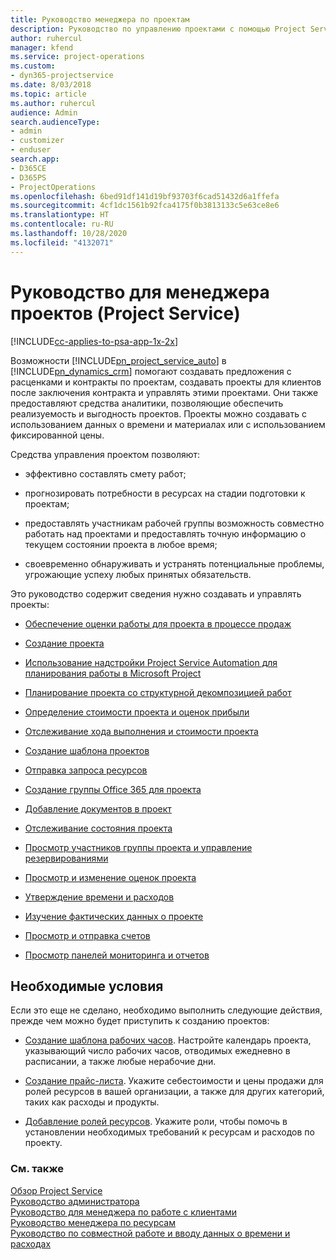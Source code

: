 ```yaml
---
title: Руководство менеджера по проектам
description: Руководство по управлению проектами с помощью Project Service
author: ruhercul
manager: kfend
ms.service: project-operations
ms.custom:
- dyn365-projectservice
ms.date: 8/03/2018
ms.topic: article
ms.author: ruhercul
audience: Admin
search.audienceType:
- admin
- customizer
- enduser
search.app:
- D365CE
- D365PS
- ProjectOperations
ms.openlocfilehash: 6bed91df141d19bf93703f6cad51432d6a1ffefa
ms.sourcegitcommit: 4cf1dc1561b92fca4175f0b3813133c5e63ce8e6
ms.translationtype: HT
ms.contentlocale: ru-RU
ms.lasthandoff: 10/28/2020
ms.locfileid: "4132071"
---
```

# <a name="project-manager-guide-project-service"></a>Руководство для менеджера проектов (Project Service)

[!INCLUDE[cc-applies-to-psa-app-1x-2x](../includes/cc-applies-to-psa-app-1x-2x.md)]

Возможности [!INCLUDE[pn_project_service_auto](../includes/pn-project-service-auto.md)] в [!INCLUDE[pn_dynamics_crm](../includes/pn-dynamics-crm.md)] помогают создавать предложения с расценками и контракты по проектам, создавать проекты для клиентов после заключения контракта и управлять этими проектами. Они также предоставляют средства аналитики, позволяющие обеспечить реализуемость и выгодность проектов. Проекты можно создавать с использованием данных о времени и материалах или с использованием фиксированной цены.  
  
 Средства управления проектом позволяют:  
  
-   эффективно составлять смету работ;  
  
-   прогнозировать потребности в ресурсах на стадии подготовки к проектам;  
  
-   предоставлять участникам рабочей группы возможность совместно работать над проектами и предоставлять точную информацию о текущем состоянии проекта в любое время;  
  
-   своевременно обнаруживать и устранять потенциальные проблемы, угрожающие успеху любых принятых обязательств.  
  
Это руководство содержит сведения нужно создавать и управлять проекты:  
  
-   [Обеспечение оценки работы для проекта в процессе продаж](../psa/provide-estimates-project-during-sales-process.md)  
  
-   [Создание проекта](../psa/create-project.md)  
  
-   [Использование надстройки Project Service Automation для планирования работы в Microsoft Project](../psa/add-plan-work-microsoft-project.md)  
  
-   [Планирование проекта со структурной декомпозицией работ](../psa/schedule-project-work-breakdown-structure.md)  
  
-   [Определение стоимости проекта и оценок прибыли](../psa/determine-project-cost-revenue-estimates.md)  
  
-   [Отслеживание хода выполнения и стоимости проекта](../psa/track-project-progress-cost.md)  
  
-   [Создание шаблона проектов](../psa/create-project-template.md)  
  
-   [Отправка запроса ресурсов](../psa/submit-resource-requests.md)  
  
-   [Создание группы Office 365 для проекта](../psa/create-office-365-group-project.md)  
  
-   [Добавление документов в проект](../psa/add-documents-project.md)  
  
-   [Отслеживание состояния проекта](../psa/track-project-status.md)  
  
-   [Просмотр участников группы проекта и управление резервированиями](../psa/view-project-team-members-manage-bookings.md)  
  
-   [Просмотр и изменение оценок проекта](../psa/view-edit-project-estimates.md)  
  
-   [Утверждение времени и расходов](../psa/approve-time-expenses.md)  
  
-   [Изучение фактических данных о проекте](../psa/review-project-actuals.md)  
  
-   [Просмотр и отправка счетов](../psa/view-send-invoices.md)  
  
-   [Просмотр панелей мониторинга и отчетов](../psa/view-dashboards-reports.md)  
  
## <a name="prerequisites"></a>Необходимые условия  
 Если это еще не сделано, необходимо выполнить следующие действия, прежде чем можно будет приступить к созданию проектов:  
  
-   [Создание шаблона рабочих часов](../psa/create-work-hours-template.md). Настройте календарь проекта, указывающий число рабочих часов, отводимых ежедневно в расписании, а также любые нерабочие дни.  
  
-   [Создание прайс-листа](../psa/create-price-list.md). Укажите себестоимости и цены продажи для ролей ресурсов в вашей организации, а также для других категорий, таких как расходы и продукты.  
  
-   [Добавление ролей ресурсов](../psa/add-resource-roles.md). Укажите роли, чтобы помочь в установлении необходимых требований к ресурсам и расходов по проекту.  
  
### <a name="see-also"></a>См. также  
 [Обзор Project Service](../psa/overview.md)   
 [Руководство администратора](../psa/admin-guide.md)   
 [Руководство для менеджера по работе с клиентами](../psa/account-manager-guide.md)   
 [Руководство менеджера по ресурсам](../psa/resource-manager-guide.md)   
 [Руководство по совместной работе и вводу данных о времени и расходах](../psa/time-expense-collaboration-guide.md)

